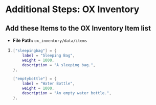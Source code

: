 # Additional Steps: OX Inventory



## Add these Items to the OX Inventory Item list

* **File Path:** `ox_inventory/data/items`

1. ```lua
   ["sleepingbag"] = {
       label = "Sleeping Bag",
       weight = 1000,
       description = "A sleeping bag.",
   },

   ["emptybottle"] = {
       label = "Water Bottle",
       weight = 1000,
       description = "An empty water bottle.",
   },
   ```

